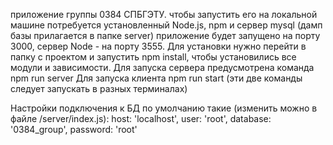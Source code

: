 приложение группы 0384 СПБГЭТУ.
чтобы запустить его на локальной машине потребуется установленный Node.js, npm и сервер mysql (дамп базы прилагается в папке server)
приложение будет запущено на порту 3000, сервер Node - на порту 3555. 
Для установки нужно перейти в папку с проектом и запустить npm install, чтобы установились все модули и зависимости.
Для запуска сервера предусмотрена команда npm run server
Для запуска клиента npm run start (эти две команды следует запускать в разных терминалах)

Настройки подключения к БД по умолчанию такие (изменить можно в файле /server/index.js):
  host: 'localhost',
  user: 'root',
  database: '0384_group',
  password: 'root'
